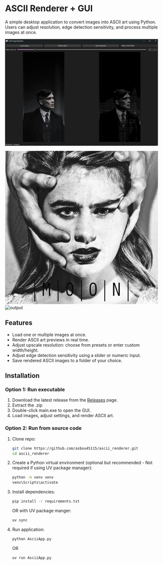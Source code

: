 # ASCII Renderer + GUI
A simple desktop application to convert images into ASCII art using Python. Users can adjust resolution, edge detection sensitivity, and process multiple images at once.

![alt text](images/image.png)

![input](images/moon.png)
![output](output/moon.png)

## Features
- Load one or multiple images at once.
- Render ASCII art previews in real time.
- Adjust upscale resolution: choose from presets or enter custom width/height.
- Adjust edge detection sensitivity using a slider or numeric input.
- Save rendered ASCII images to a folder of your choice.

## Installation
### Option 1: Run executable
1) Download the latest release from the [Releases](https://github.com/asbou45115/ascii_renderer/releases)
 page.
2) Extract the .zip
3) Double-click main.exe to open the GUI.
4) Load images, adjust settings, and render ASCII art.

### Option 2: Run from source code
1) Clone repo:
    ```bash
    git clone https://github.com/asbou45115/ascii_renderer.git
    cd ascii_renderer
    ```

2) Create a Python virtual environment (optional but recommended - Not required if using UV package manager):
    ```bash
    python -m venv venv
    venv\Scripts\activate
    ```

3) Install dependencies:
    ```bash
    pip install -r requirements.txt
    ```
    OR with UV package manger:
    ```bash
    uv sync
    ```

4) Run application:
    ```bash
    python AsciiApp.py
    ```
    OR 
    ```bash
    uv run AsciiApp.py
    ```

